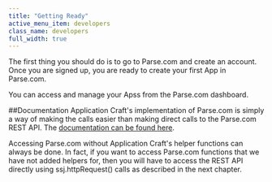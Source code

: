 ```yaml
---
title: "Getting Ready"
active_menu_item: developers
class_name: developers
full_width: true
---
```


The first thing you should do is to go to Parse.com and create an account. Once you are signed up, you are ready to create your first App in Parse.com. 

You can access and manage your Apss from the Parse.com dashboard.

##Documentation
Application Craft's implementation of Parse.com is simply a way of making the calls easier than making direct calls to the Parse.com REST API. The [documentation can be found here](https://parse.com/docs/rest).

Accessing Parse.com without Application Craft's helper functions can always be done. In fact, if you want to access Parse.com functions that we have not added helpers for, then you will have to access the REST API directly using ssj.httpRequest() calls as described in the next chapter.

